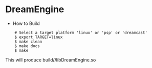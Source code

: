 # DreamEngine

* How to Build
```
	# Select a target platform 'linux' or 'psp' or 'dreamcast'
	$ export TARGET=linux 
	$ make clean
	$ make docs
	$ make
```

This will produce build/<TARGET>/libDreamEngine.so
